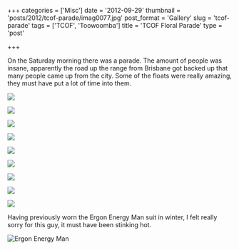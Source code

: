 +++
categories = ['Misc']
date = '2012-09-29'
thumbnail = 'posts/2012/tcof-parade/imag0077.jpg'
post_format = 'Gallery'
slug = 'tcof-parade'
tags = ['TCOF', 'Toowoomba']
title = 'TCOF Floral Parade'
type = 'post'

+++

On the Saturday morning there was a parade. The amount of people was insane, apparently the road up the range from Brisbane got backed up that many people came up from the city. Some of the floats were really amazing, they must have put a lot of time into them. 

![](imag0077.jpg)

![](imag0072.jpg)

![](imag0064.jpg)

![](imag0063.jpg)

![](imag0062.jpg)

![](2012-09-22-13-13-27.jpg)

![](2012-09-22-12-54-40.jpg)

![](2012-09-22-12-33-31.jpg)

![](2012-09-22-12-33-17.jpg)

Having previously worn the Ergon Energy Man suit in winter, I felt really sorry for this guy, it must have been stinking hot.

![Ergon Energy Man](ergon-energy-man.jpg)